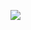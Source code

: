 

![](https://github-readme-stats.vercel.app/api/top-langs/?username=taha-blc&theme=dark&hide_border=false&include_all_commits=true&count_private=true&layout=compact)


